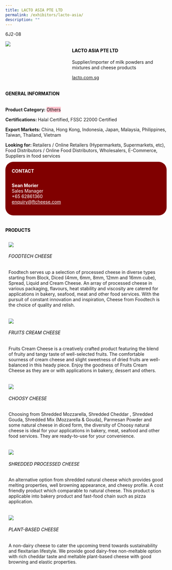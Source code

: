```yaml
---
title: LACTO ASIA PTE LTD
permalink: /exhibitors/lacto-asia/
description: ""
---
```

<head>
	<div class="flex-paragraph">
		<!--hi there! this is a comment and will provide you with instructional guides-->
		<!--insert booth number here!-->
		<p style="text-transform: uppercase">6J2-08</p></div>
			<div class="flex-container" style="display: flex; flex-wrap: wrap;">
				<!--insert DOWNLOAD link of company logo between the " marks!-->
			<div class="card sgds" style="flex: 1 1 40%; display: block;"><img src="https://drive.google.com/u/0/uc?id=1KfQXSlveSdb5r-c8f3eptkHTXaho36Q6&export=download"></div>
	<div class="card-sgds" style="flex: 1 1 58%; display: block; margin-left: 3px">
		<h4 style="text-transform: uppercase; color: black;"><!--insert the exhibitor's name between the <b> tags here--><b>Lacto Asia Pte Ltd</b></h4><!--insert the exhibitor's description between the <p> tags here-->
		<p>Supplier/importer of milk powders and mixtures and cheese products</p>
		<!--insert the exhibitor's website link, making sure there is "https:// www." present please. make sure the entire https link goes in between the " marks-->
		<p><a href="https://lacto.com.sg/" target="_blank"><!--insert the www website link here (no need for https)-->lacto.com.sg</a></p>
	</div>
</div>
</head>

<body>
	<h4 style="text-transform: uppercase; color: black;"><b>General Information</b></h4>
		<div class="flex-container" style="display: flex; flex-wrap: wrap;">
			<div class="card sgds" style="flex: 1 1 65%; display: block; align-self: stretch">
			<div class="flex-paragraph">
			<p><b>Product Category: </b><span style=" background-color: pink; border-radius: 10 px;"><!--insert the exhibitor's pdt cat between the <p> tags here-->Others</span></p> 
				<p><b>Certifications: </b><!--insert all the exhibitor's certifications between the </b> and </p> here-->Halal Certified, FSSC 22000 Certified</p>
			<p><b>Export Markets: </b><!--insert all the exhibitor's export markets between the </b> and </p> here-->China, Hong Kong, Indonesia, Japan, Malaysia, Philippines, Taiwan, Thailand, Vietnam</p>
			<p style="margin-bottom: 10px;"><b>Looking for: </b><!--insert all the exhibitor's potential business partners between the </b> and </p> here-->Retailers / Online Retailers (Hypermarkets, Supermarkets, etc), Food Distributors / Online Food Distributors, Wholesalers, E-Commerce, Suppliers in food services</p>
			</div>
		</div>
		<div class="card sgds" style="flex: 1 1 35%; padding: 10px; display: block; background-color: maroon; border-radius: 25px; align-self: center;">
		<h4 style="color: white; margin-top: 10px; margin-left: 10px;">CONTACT</h4>
		<div class="flex-paragraph">
			<!--replace with exhibitor's: -->
			<p style="padding: 10px; color: white;"><b><!-- POC name-->Sean Morier</b><br><!-- designation-->Sales Manager<br><!--contact number-->+65 62861360<br><!-- for linking purposes, insert their email after "mailto:"...--><a href="mailto:enquiry@ftcheese.com" style="color: white;"><!--...and also include the display email before </a> here-->enquiry@ftcheese.com</a></p>
		</div>
			</div>
		</div>
	<br>
		<h4 style="text-transform: uppercase; color: black;"><b>products</b></h4>
<div style="display: flex; flex-wrap: wrap;">
  <div class="card sgds" style="flex: 1 1 47%; margin: 10px; display: block;"><!--insert the exhibitor's DOWNLOAD image for product between the " marks here-->
	<div class="flex-image" style="display: block;"><img src="https://drive.google.com/u/0/uc?id=10onD31KqR4vAeSTlF28DuAFeHmvHJHpu&export=download"></div>
	<div class="flex-paragraph">
		<h6 style="text-transform: uppercase; color: black;"><!--insert product name before </h6> and product description after <p>-->Foodtech Cheese</h6>
		<p>Foodtech serves up a selection of processed cheese in diverse types starting from Block, Diced (4mm, 6mm, 8mm, 12mm and 16mm cube), Spread, Liquid and Cream Cheese. An array of processed cheese in various packaging, flavours, heat stability and viscosity are catered for applications in bakery, seafood, meat and other food services. With the pursuit of constant innovation and inspiration, Cheese from Foodtech is the choice of quality and relish.</p></div>
	</div>
		<div class="card sgds" style="flex: 1 1 47%; margin: 10px; display: block;">
		<div class="flex-image" style="display: block;"><img src="https://drive.google.com/u/0/uc?id=17cGewEb9eU8Mgz5TSHsuqpCM64yhCQDm&export=download"></div>
	<div class="flex-paragraph">
		<h6 style="text-transform: uppercase; color: black;">Fruits Cream Cheese</h6>
		<p>Fruits Cream Cheese is a creatively crafted product featuring the blend of fruity and tangy taste of well-selected fruits. The comfortable sourness of cream cheese and slight sweetness of dried fruits are well-balanced in this heady piece. Enjoy the goodness of
Fruits Cream Cheese as they are or with applications in bakery, dessert and others. </p></div>
	</div>
		<div class="card sgds" style="flex: 1 1 47%; margin: 10px; display: block;">
		<div class="flex-image" style="display: block;"><img src="https://drive.google.com/u/0/uc?id=1AWFjdHLSJEuRHsJDH0LPzGPVx1GRQEDY&export=download"></div>
	<div class="flex-paragraph">
		<h6 style="text-transform: uppercase; color: black;">Choosy Cheese</h6>
		<p>Choosing from Shredded Mozzarella, Shredded Cheddar , Shredded Gouda, Shredded Mix (Mozzarella & Gouda), Parmesan Powder and some natural cheese in diced form, the diversity of Choosy natural cheese is ideal for your applications in bakery, meat, seafood and other food services. They are ready-to-use for your convenience.</p></div>
		</div>
		<div class="card sgds" style="flex: 1 1 47%; margin: 10px; display: block;">
		<div class="flex-image" style="display: block;"><img src="https://drive.google.com/u/0/uc?id=1LgQwvsOV3dD3wb0PyI3-CvpxG7AqfDae&export=download"></div>
	<div class="flex-paragraph">
		<h6 style="text-transform: uppercase; color: black;">Shredded Processed Cheese</h6>
		<p>An alternative option from shredded natural cheese which provides good melting properties, well browning appearance, and cheesy profile. A cost friendly product which comparable to natural cheese. This product is applicable into bakery product and fast-food chain such as pizza application.</p></div>
	</div>
		<div class="card sgds" style="flex: 1 1 47%; margin: 10px; display: block;">
		<div class="flex-image" style="display: block;"><img src="https://drive.google.com/u/0/uc?id=1OH-QiGh1-xZYwyYINE1iRTLNwU3pLI9Z&export=download"></div>
	<div class="flex-paragraph">
		<h6 style="text-transform: uppercase; color: black;">Plant-based Cheese</h6>
		<p>A non-dairy cheese to cater the upcoming trend towards sustainability and flexitarian lifestyle. We provide good dairy-free non-meltable option with rich cheddar taste and meltable plant-based cheese with good browning and elastic properties.</p></div>
	</div>
	<!--don't delete these 2 tags. double check how the layout looks on the right too and lemme know if there are any problems! thank u so much for ur hardwork!-->
	</div>
</body>